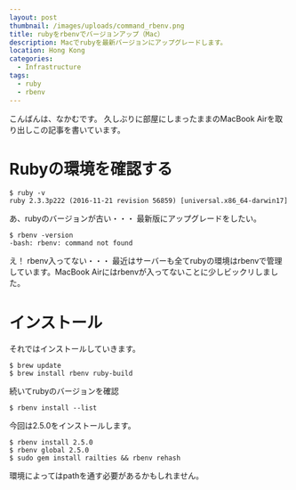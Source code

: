 ```yaml
---
layout: post
thumbnail: /images/uploads/command_rbenv.png
title: rubyをrbenvでバージョンアップ（Mac）
description: Macでrubyを最新バージョンにアップグレードします。
location: Hong Kong
categories:
  - Infrastructure
tags:
  - ruby
  - rbenv
---
```

こんばんは、なかむです。
久しぶりに部屋にしまったままのMacBook Airを取り出しこの記事を書いています。

# Rubyの環境を確認する
```
$ ruby -v
ruby 2.3.3p222 (2016-11-21 revision 56859) [universal.x86_64-darwin17]
```

あ、rubyのバージョンが古い・・・
最新版にアップグレードをしたい。

```
$ rbenv -version
-bash: rbenv: command not found
```

え！ rbenv入ってない・・・
最近はサーバーも全てrubyの環境はrbenvで管理しています。MacBook Airにはrbenvが入ってないことに少しビックリしました。

# インストール
それではインストールしていきます。

```
$ brew update
$ brew install rbenv ruby-build
```

続いてrubyのバージョンを確認
```
$ rbenv install --list
```

今回は2.5.0をインストールします。
```
$ rbenv install 2.5.0
$ rbenv global 2.5.0
$ sudo gem install railties && rbenv rehash
```

環境によってはpathを通す必要があるかもしれません。
